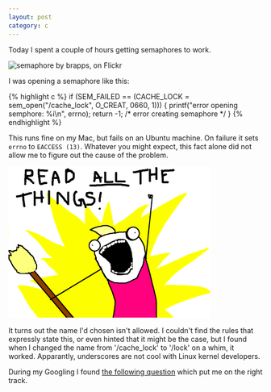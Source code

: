 ```yaml
---
layout: post
category: c
---
```


Today I spent a couple of hours getting semaphores to work.

![](https://farm1.staticflickr.com/177/403268783_bd644e1b0a.jpg "semaphore by brapps, on Flickr")

I was opening a semaphore like this:

{% highlight c %}
if (SEM_FAILED == (CACHE_LOCK = sem_open("/cache_lock", O_CREAT, 0660, 1))) {
    printf("error opening semphore: %i\n", errno);
    return -1; /* error creating semaphore */
}
{% endhighlight %}

This runs fine on my Mac, but fails on an Ubuntu machine. On failure it sets
`errno` to `EACCESS (13)`. Whatever you might expect, this fact alone did
not allow me to figure out the cause of the problem.

![](/assets/images/2012-10-06-fixing-a-permissions-error-opening-a-semaphore/read-all-the-things.png)

It turns out the name I'd chosen isn't allowed. I couldn't find the rules
that expressly state this, or even hinted that it might be the case, but
I found when I changed the name from '/cache_lock' to '/lock' on a whim,
it worked. Apparantly, underscores are not cool with Linux kernel developers.

During my Googling I found [the following question](http://stackoverflow.com/questions/10409901/sem-open-causes-illegal-seek-error)
which put me on the right track.

